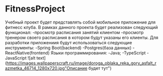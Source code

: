 # FitnessProject
Учебный проект будет представлять собой мобильное приложение для фитнесс клуба. В рамках данного проекта будет реализован следующий функционал:
-просмотр расписания занятий клиентом
-просмотр тренером своего расписания в котором будут указаны его клиенты.
Для разработки приложениия будут использоваться следующие инструменты:
-Spring Boot(backend)
-Postgres(база данных)
-ReactNative(frontend)
Языки программирования:
-Java;
-TypeScript
-JavaScript
![alt text](https://images.wallpaperscraft.ru/image/doroga_oblaka_reka_gory_asfalt_razmetka_46714_1280x720.jpg"Описание будет тут")​
